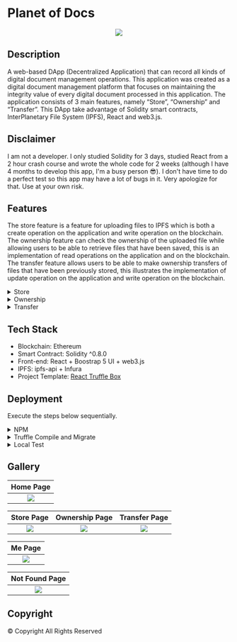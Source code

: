 # Planet of Docs

<p align="center">
  <img src="./images/podlogo.png"/>
</p>

## Description

A web-based DApp (Decentralized Application) that can record all kinds of digital document management operations. This application was created as a digital document management platform that focuses on maintaining the integrity value of every digital document processed in this application. The application consists of 3 main features, namely “Store”, “Ownership” and “Transfer”. This DApp take advantage of Solidity smart contracts, InterPlanetary File System (IPFS), React and web3.js.

## Disclaimer

I am not a developer. I only studied Solidity for 3 days, studied React from a 2 hour crash course and wrote the whole code for 2 weeks (although I have 4 months to develop this app, I'm a busy person :sunglasses:). I don't have time to do a perfect test so this app may have a lot of bugs in it. Very apologize for that. Use at your own risk.

## Features

The store feature is a feature for uploading
files to IPFS which is both a create operation on the application
and write operation on the blockchain. The ownership feature
can check the ownership of the uploaded file while allowing
users to be able to retrieve files that have been saved, this is an
implementation of read operations on the application and on
the blockchain. The transfer feature allows users to be able
to make ownership transfers of files that have been previously
stored, this illustrates the implementation of update operation on
the application and write operation on the blockchain.

<details><summary>Store</summary>
<p>
In the Store feature, system flow starts from the Metamask
check for account selection. Furthermore, the user can perform
store operation by affixing the file to the form on the web
interface, the application then converts the file into a buffer,
user confirms the transaction and proceed with storing the
file to IPFS. As output, the user will get information in the
form of file hash and transaction hash.
<p align="center">
  <img src="./images/storeflowchart.png"/>
</p>
</p>
</details>

<details><summary>Ownership</summary>
<p>
Furthermore, the functionality of the Ownership feature is
also started by checking the Metamask account. Followed by
the choice of whether the user wants to check the ownership
of a file or not. If so, the user can add the file that he wants to
find out the owner of, but if the user does not want to check
the ownership then the user can continue with the file retrieval
feature. In the file retrieval feature, users only need to click
the “Retrieve” button to retrieve the files they own.

<p align="center">
  <img src="./images/ownershipflowchart.png"/>
</p>
</p>
</details>

<details><summary>Transfer</summary>
<p>
As in the previous featurse flow, the Transfer feature also
starts with a Metamask account check. Then users who wish to
transfer ownership of their files can provide information on the
destination account to be transferred, followed by confirming
the transaction. The end result of this feature is the loss of
the file entry that has been transferred and the receipt of the
transfer transaction hash as proof that the ownership has been
transferred. 

<p align="center">
  <img src="./images/transferflowchart.png"/>
</p>
</p>
</details>

## Tech Stack

- Blockchain: Ethereum
- Smart Contract: Solidity ^0.8.0
- Front-end: React + Boostrap 5 UI + web3.js
- IPFS: ipfs-api + Infura
- Project Template: [React Truffle Box](https://trufflesuite.com/boxes/react/index.html)

## Deployment

Execute the steps below sequentially.

<details><summary>NPM</summary>
<p>

From **root** directory: `npm install`

From **client** directory: `npm install`

</p>
</details>

<details><summary>Truffle Compile and Migrate</summary>
<p>

First, create a *truffle-config.js* file for Windows or just *truffle.js* for Linux file in the **root** directory, paste in below code and modify it as per your requirement:

```javascript
const path = require("path");
const HDWalletProvider = require("@truffle/hdwallet-provider");
const mnemonic = "CHANGE THIS VALUE WITH YOUR METAMASK ACCOUNT MNEMONIC";
module.exports = {
  // See <http://truffleframework.com/docs/advanced/configuration>
  // to customize your Truffle configuration!
  contracts_build_directory: path.join(__dirname, "client/src/contracts"),
  networks: {
    // Configuration for mainnet
    mainnet: {
      provider: function () {
        // Setting the provider with the Infura Mainnet address and Token
        return new HDWalletProvider(mnemonic, "https://mainnet.infura.io/v3/YOUR_TOKEN")
      },
      network_id: "1"
    },
    // Configuration for rinkeby network
    rinkeby: {
      // Special function to setup the provider
      provider: function () {
        // Setting the provider with the Infura Rinkeby address and Token
        return new HDWalletProvider(mnemonic, "https://rinkeby.infura.io/v3/YOUR_TOKEN")
      },
      // Network id is 4 for Rinkeby
      network_id: 4
    },
    ganache: {
      host: "127.0.0.1",
      port: 7545,
      network_id: "*"
    }
  },
  compilers: {
    solc: {
      version: "^0.8.0"
    }
  }

};
```

Then from root folder:
- Ganache Deploy: `truffle migrate --network ganache --reset --compile all`
- Rinkeby Deploy: `truffle migrate --network rinkeby --reset --compile all`

</p>
</details>

<details><summary>Local Test</summary>
<p>

`npm start` from *client* directory or if you want to build it, then you should execute `npm build` (notice the <b>build</b> directory). Finally, run it using [Serve](https://www.npmjs.com/package/serve) with `serve -s build` from *client* directory.

</p>
</details>

## Gallery

Home Page               |
:----------------------:|
![](./images/Home.png)  |

Store Page              |Ownership Page              |Transfer Page               |
:----------------------:|:--------------------------:|:--------------------------:|
![](./images/Store.png) |![](./images/Ownership.png) |![](./images/Transfer.png)  |

Me Page               |
:--------------------:|
![](./images/Me.png)  |

Not Found Page              |
:--------------------------:|
![](./images/NotFound.png)  |

## Copyright

© Copyright All Rights Reserved


